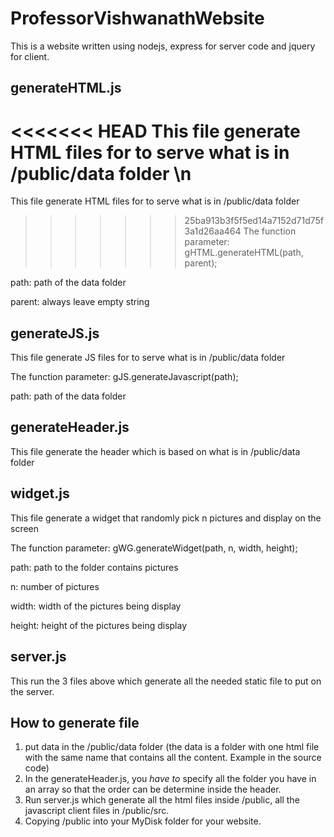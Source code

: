 # ProfessorVishwanathWebsite
This is a website written using nodejs, express for server code and jquery for client.

## generateHTML.js
<<<<<<< HEAD
This file generate HTML files for to serve what is in /public/data folder \n
=======
This file generate HTML files for to serve what is in /public/data folder

>>>>>>> 25ba913b3f5f5ed14a7152d71d75f3a1d26aa464
The function parameter: gHTML.generateHTML(path, parent);

path: path of the data folder

parent: always leave empty string
## generateJS.js
This file generate JS files for to serve what is in /public/data folder

The function parameter: gJS.generateJavascript(path);

path: path of the data folder
## generateHeader.js
This file generate the header which is based on what is in /public/data folder
## widget.js
This file generate a widget that randomly pick n pictures and display on the screen

The function parameter: gWG.generateWidget(path, n, width, height);

path: path to the folder contains pictures

n: number of pictures

width: width of the pictures being display

height: height of the pictures being display

## server.js
This run the 3 files above which generate all the needed static file to put on the server.

## How to generate file

1. put data in the /public/data folder (the data is a folder with one html file with the same name that contains all the content. Example in the source code)
2. In the generateHeader.js, you *have to* specify all the folder you have in an array so that the order can be determine inside the header.
3. Run server.js which generate all the html files inside /public, all the javascript client files in /public/src.
4. Copying /public into your MyDisk folder for your website.
